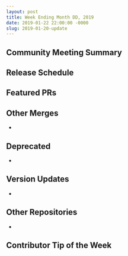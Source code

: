 ```yaml
---
layout: post
title: Week Ending Month DD, 2019
date: 2019-01-22 22:00:00 -0000
slug: 2019-01-20-update
---
```


## Community Meeting Summary


## Release Schedule


## Featured PRs


## Other Merges

*

## Deprecated

*

## Version Updates

*

## Other Repositories

*

## Contributor Tip of the Week
